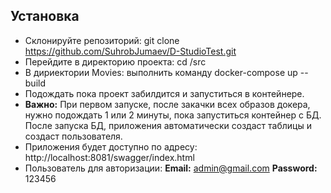  ## Установка
 - Cклонируйте репозиторий: git clone https://github.com/SuhrobJumaev/D-StudioTest.git
 - Перейдите в директорию проекта: cd /src
 - В дириектории Movies: выполнить команду docker-compose up --build
 - Подождать пока проект забилдится и запуститься в контейнере.
 - **Важно:** При первом запуске, после закачки всех образов докера, нужно подождать 1 или 2 минуты, пока запуститься контейнер с БД. После запуска БД, приложения автоматически создаст таблицы и создаст пользователя.
 - Приложения будет доступно по адресу: http://localhost:8081/swagger/index.html
 - Пользователь для авторизации: **Email:** admin@gmail.com **Password:** 123456
